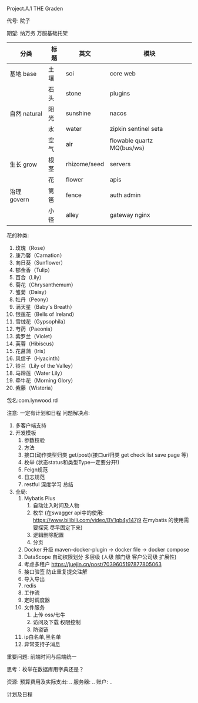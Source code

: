 Project.A.1  THE Graden

代号: 院子

期望: 纳万务 万服基础托架


| **分类**     | **标题** | **英文**     | **模块**                   |
| ------------ | -------- | ------------ | -------------------------- |
| 基地 base    | 土壤     | soi          | core web                   |
|              | 石头     | stone        | plugins                    |
| 自然 natural | 阳光     | sunshine     | nacos                      |
|              | 水       | water        | zipkin sentinel seta       |
|              | 空气     | air          | flowable quartz MQ(bus/ws) |
| 生长 grow    | 根茎     | rhizome/seed | servers                    |
|              | 花       | flower       | apis                       |
| 治理 govern  | 篱笆     | fence        | auth admin                 |
|              | 小径     | alley        | gateway nginx              |



花的种类:
1. 玫瑰（Rose）
2. 康乃馨（Carnation）
3. 向日葵（Sunflower）
4. 郁金香（Tulip）
5. 百合（Lily）
6. 菊花（Chrysanthemum）
7. 雏菊（Daisy）
8. 牡丹（Peony）
9. 满天星（Baby's Breath）
10. 银莲花（Bells of Ireland）
11. 雪绒花（Gypsophila）
12. 芍药（Paeonia）
13. 紫罗兰（Violet）
14. 芙蓉（Hibiscus）
15. 花菖蒲（Iris）
16. 风信子（Hyacinth）
17. 铃兰（Lily of the Valley）
18. 马蹄莲（Water Lily）
19. 牵牛花（Morning Glory）
20. 紫藤（Wisteria）


包名:com.lynwood.rd



注意: 一定有计划和日程
问题解决点:
1. 多客户端支持
2. 开发模板
    1. 参数校验
    2. 方法
    3. 接口(动作类型归类 get/post)(接口uri归类 get check list save page 等)
    4. 枚举 (状态status和类型Type一定要分开!)
    5. Feign规范
    6. 日志规范
    7.  restful 深度学习 总结
3. 全局:
    1. Mybatis Plus
        1. 自动注入时间及人物
        2. 枚举 (在swagger api中的使用: https://www.bilibili.com/video/BV1qb4y147j9   在mybatis 的使用需要探究 尽早固定下来)
        3. 逻辑删除配置
        4. 分页
    2. Docker 升级  maven-docker-plugin -> docker file -> docker compose
    3. DataScope 自动权限划分 多层级 (人级 部门级 客户公司级 扩展性)
    4. 考虑多租户 https://juejin.cn/post/7039605197877805063
    5. 接口验签  防止重复提交注解
    6. 导入导出
    7. redis
    8. 工作流
    9. 定时调度器
    10. 文件服务
        1. 上传 oss/七牛
        2. 访问及下载 权限控制
        3. 防盗链
    11. ip白名单,黑名单
    12. 异常支持子消息

重要问题:
前端时间与后端统一

思考：枚举在数据库用字典还是？

资源:
预算费用及实际支出:
..
服务器:
..
账户:
..



计划及日程
	



